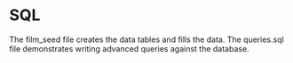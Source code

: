 # SQL

The film_seed file creates the data tables and fills the data. The queries.sql file demonstrates writing advanced queries against the database.
